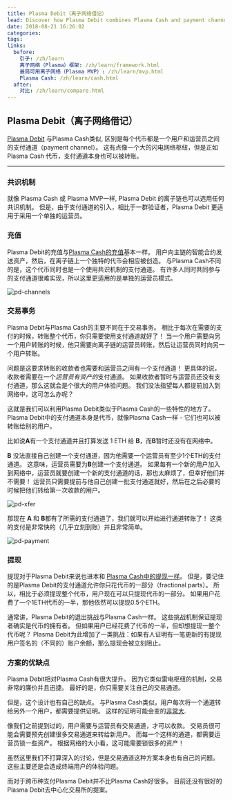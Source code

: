 ```yaml
---
title: Plasma Debit（离子网络借记）
lead: Discover how Plasma Debit combines Plasma Cash and payment channels.
date: 2018-08-21 16:26:02
categories:
tags:
links:
  before:
    引子: /zh/learn
    离子网络（Plasma）框架: /zh/learn/framework.html
    最简可用离子网络（Plasma MVP）: /zh/learn/mvp.html
    Plasma Cash: /zh/learn/cash.html
  after:
    对比: /zh/learn/compare.html
---
```


## Plasma Debit（离子网络借记）
[Plasma Debit](https://ethresear.ch/t/plasma-debit-arbitrary-denomination-payments-in-plasma-cash/2198) 与Plasma Cash类似, 区别是每个代币都是一个用户和运营员之间的支付通道（payment channel）。
这有点像一个大的闪电网络枢纽，但是正如Plasma Cash 代币，支付通道本身也可以被转账。

---

### 共识机制
就像 Plasma Cash 或 Plasma MVP一样, Plasma Debit 的离子链也可以选用任何共识机制。
但是，由于支付通道的引入，相比于一群验证者，Plasma Debit 更适用于采用一个单独的运营员。

### 充值
Plasma Debit的充值与[Plasma Cash的充值](/zh/learn/cash.html#deposits)基本一样。
用户向主链的智能合约发送资产，然后，在离子链上一个独特的代币会相应被创造。
与Plasma Cash不同的是，这个代币同时也是一个使用共识机制的支付通道。
有许多人同时共同参与的支付通道很难实现，所以这里更适用的是单独的运营员模式。

![pd-channels](/img/learn/debit/pd-channels.png)

### 交易事务
Plasma Debit与Plasma Cash的主要不同在于交易事务。
相比于每次在需要的支付的时候，转账整个代币，你只需要使用支付通道就好了！
当一个用户需要向另一个用户转账的时候，他只需要向离子链的运营员转账，然后让运营员同时向另一个用户转账。

问题是这要求转账的收款者也需要和运营员之间有一个支付通道！
更具体的说，收款者需要在一个*运营员有资产的*支付通道。
如果收款者暂时与运营员还没有支付通道，那么这就会是个很大的用户体验问题。
我们没法指望每人都提前加入到网络中，这可怎么办呢？

这就是我们可以利用Plasma Debit类似于Plasma Cash的一些特性的地方了。
Plasma Debit中的支付通道本身是代币，就像Plasma Cash一样 - 它们也可以被转账给别的用户。

比如说**A**有一个支付通道并且打算发送 1 ETH 给 **B**，而**B**暂时还没有在网络中。

**B** 没法直接自己创建一个支付通道，因为他需要一个运营员有至少1个ETH的支付通道。
这意味，运营员需要为**B**创建一个支付通道。
如果每有一个新的用户加入到网络中，运营员就要创建一个新的支付通道的话，那也太麻烦了，但幸好他们并不需要！
运营员只需要提前与他自己创建一批支付通道就好，然后在之后必要的时候把他们转给第一次收款的用户。

![pd-xfer](/img/learn/debit/pd-xfer.png)

那现在 **A** 和 **B**都有了所需的支付通道了，我们就可以开始进行通道转账了！
这类的支付是非常快的（几乎立刻到账）并且非常简单。

![pd-payment](/img/learn/debit/pd-payment.png)

### 提现
提现对于Plasma Debit来说也进本和 [Plasma Cash中的提现一样](/zh/learn/cash.html#withdrawals)。
但是，要记住的是Plasma Debit的支付通道允许你只花代币的一部分（fractional parts）。
所以，相比于必须提现整个代币，用户现在可以只提现代币的一部分。
如果用户花费了一个1ETH代币的一半，那他依然可以提现0.5个ETH。

通常讲，Plasma Debit的退出挑战与Plasma Cash一样。
这些挑战机制保证提现者确实是代币的拥有者。
但如果用户已经花费了代币的一半，但却想提现一整个代币呢？ 
Plasma Debit为此增加了一类挑战：如果有人证明有一笔更新的有提现用户签名的（不同的）账户余额，那么提现会被立刻阻止。


### 方案的优缺点
Plasma Debit相对Plasma Cash有很大提升。
因为它类似雷电枢纽的机制，交易非常的廉价并且迅捷。
最好的是，你只需要关注自己的交易通道。

但是，这个设计也有自己的缺点。
与Plasma Cash类似，用户每次将一个通道转给另外一个用户，都需要提供证明。
这样的证明可能会变的[非常大](/zh/learn/cash.html#pros-and-cons).

像我们之前提到过的，用户需要与运营员有交易通道，才可以收款。
交易员很可能会需要预先创建很多交易通道来转给新用户。
而每一个这样的通道，都需要运营员锁一些资产。
根据网络的大小看，这可能需要锁很多的资产！

虽然这里我们不打算深入的讨论，但是交易通道这种方案本身也有自己的问题。
这些主要还是会造成终端用户的体验问题。

而对于跨币种支付Plasma Debit并不比Plasma Cash好很多。
目前还没有很好的Plasma Debit去中心化交易所的提案。
